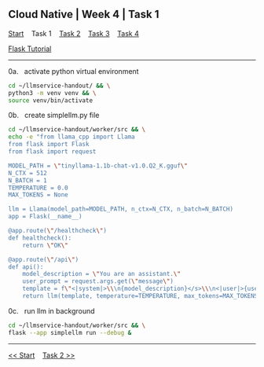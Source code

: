 ## Cloud Native | Week 4 | Task 1

[Start](https://github.com/AFC-AI2C-Cohort-04/coleman-code/blob/main/cloud_native/week_4/start.md)    Task 1    [Task 2](https://github.com/AFC-AI2C-Cohort-04/coleman-code/blob/main/cloud_native/week_4/task_2.md)    [Task 3](https://github.com/AFC-AI2C-Cohort-04/coleman-code/blob/main/cloud_native/week_4/task_3.md)    [Task 4](https://github.com/AFC-AI2C-Cohort-04/coleman-code/blob/main/cloud_native/week_4/task_4.md)

[Flask Tutorial](https://github.com/AFC-AI2C-Cohort-04/coleman-code/blob/main/tutorials/flask.md)

---

0a.   activate python virtual environment
``` bash
cd ~/llmservice-handout/ && \
python3 -m venv venv && \
source venv/bin/activate
```

0b.   create simplellm.py file
``` bash
cd ~/llmservice-handout/worker/src && \
echo -e "from llama_cpp import Llama
from flask import Flask
from flask import request

MODEL_PATH = \"tinyllama-1.1b-chat-v1.0.Q2_K.gguf\"
N_CTX = 512
N_BATCH = 1
TEMPERATURE = 0.0
MAX_TOKENS = None

llm = Llama(model_path=MODEL_PATH, n_ctx=N_CTX, n_batch=N_BATCH)
app = Flask(__name__)

@app.route(\"/healthcheck\")
def healthcheck():
    return \"OK\"

@app.route(\"/api\")
def api():
    model_description = \"You are an assistant.\"
    user_prompt = request.args.get(\"message\")
    template = f\"<|system|>\\\n{model_description}</s>\\\n<|user|>{user_prompt}</s><|assistant|>\"
    return llm(template, temperature=TEMPERATURE, max_tokens=MAX_TOKENS)" > simplellm.py
```

0c.   run llm in background
``` bash
cd ~/llmservice-handout/worker/src && \
flask --app simplellm run --debug &
```

---

[<< Start](https://github.com/AFC-AI2C-Cohort-04/coleman-code/blob/main/cloud_native/week_4/start.md)    [Task 2 >>](https://github.com/AFC-AI2C-Cohort-04/coleman-code/blob/main/cloud_native/week_4/task_2.md)

